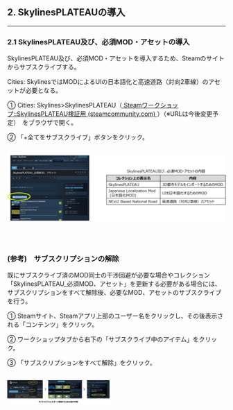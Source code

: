 ## 2.  SkylinesPLATEAUの導入

------

### 2.1 SkylinesPLATEAU及び、必須MOD・アセットの導入

SkylinesPLATEAU及び、必須MOD・アセットを導入するため、Steamのサイトからサブスクライブする。

Cities: SkylinesではMODによるUIの日本語化と高速道路（対向2車線）のアセットが必要となる。

① Cities: Skylines>SkylinesPLATEAU（[ Steam](https://steamcommunity.com/sharedfiles/filedetails/?id=3108309824)[ワークショップ](https://steamcommunity.com/sharedfiles/filedetails/?id=3108309824)[::](https://steamcommunity.com/sharedfiles/filedetails/?id=3108309824)[SkylinesPLATEAU](https://steamcommunity.com/sharedfiles/filedetails/?id=3108309824)[検証用 ](https://steamcommunity.com/sharedfiles/filedetails/?id=3108309824)[(steamcommunity.com) ](https://steamcommunity.com/sharedfiles/filedetails/?id=3108309824)）（※URLは今後変更予定）　をブラウザで開く。

② 「+全てをサブスクライブ」ボタンをクリック。

<br><img src="../resources/userMan/1-2-2-1.png" style="zoom: 50%;" />

<br>
<br>

### (参考)　サブスクリプションの解除

既にサブスクライブ済のMOD同士の干渉回避が必要な場合やコレクション「SkylinesPLATEAU_必須MOD、アセット」を更新する必要がある場合には、サブスクリプションをすべて解除後、必要なMOD、アセットのサブスクライブを行う。

① Steamサイト、Steamアプリ上部のユーザー名をクリックし、その後表示される「コンテンツ」をクリック。

② ワークショップタブから右下の「サブスクライブ中のアイテム」をクリック。

③ 「サブスクリプションをすべて解除」をクリック。

<br><img src="../resources/userMan/1-2-2-2.png" style="zoom:23%;" />

<br>
<br>


